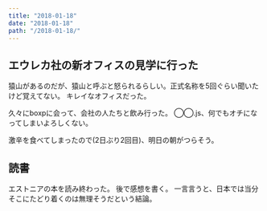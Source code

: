 ```yaml
---
title: "2018-01-18"
date: "2018-01-18"
path: "/2018-01-18/"
---
```


## エウレカ社の新オフィスの見学に行った

猿山があるのだが、猿山と呼ぶと怒られるらしい。正式名称を5回ぐらい聞いたけど覚えてない。
キレイなオフィスだった。

久々にboxpに会って、会社の人たちと飲み行った。
◯◯.js、何でもオチになってしまいよろしくない。

激辛を食べてしまったので(2日ぶり2回目)、明日の朝がつらそう。

## 読書
エストニアの本を読み終わった。
後で感想を書く。
一言言うと、日本では当分そこにたどり着くのは無理そうだという結論。
